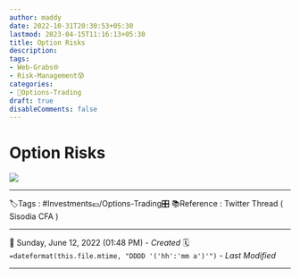 ```yaml
---
author: maddy
date: 2022-10-31T20:30:53+05:30
lastmod: 2023-04-15T11:16:13+05:30
title: Option Risks
description: 
tags:
- Web-Grabs🌐
- Risk-Management😰
categories: 
- 🤹Options-Trading
draft: true
disableComments: false
---
```

# Option Risks
![](https://i.imgur.com/z0yI9tG.jpg)


---
🏷️Tags : #Investments💷/Options-Trading🎛️ 
📚Reference : Twitter Thread ( Sisodia CFA )

---
📅   Sunday, June 12, 2022  (01:48 PM) - *Created*
🗓️ `=dateformat(this.file.mtime, "DDDD '('hh':'mm a')'")` - *Last Modified* 

---

